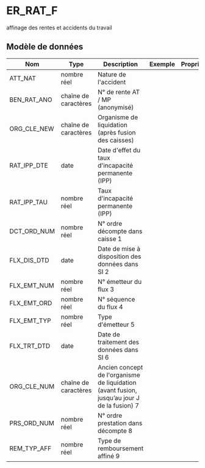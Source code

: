 # ER_RAT_F

affinage des rentes et accidents du travail


## Modèle de données

|Nom|Type|Description|Exemple|Propriétés|
|-|-|-|-|-|
|ATT_NAT|nombre réel|Nature de l'accident|||
|BEN_RAT_ANO|chaîne de caractères|N° de rente AT / MP (anonymisé)|||
|ORG_CLE_NEW|chaîne de caractères|Organisme de liquidation (après fusion des caisses)|||
|RAT_IPP_DTE|date|Date d'effet du taux d'incapacité permanente (IPP)|||
|RAT_IPP_TAU|nombre réel|Taux d'incapacité permanente (IPP)|||
|DCT_ORD_NUM|nombre réel|N° ordre décompte dans caisse                      1|||
|FLX_DIS_DTD|date|Date de mise à disposition des données dans SI     2|||
|FLX_EMT_NUM|nombre réel|N° émetteur du flux                                                  3|||
|FLX_EMT_ORD|nombre réel|N° séquence du flux                                               4|||
|FLX_EMT_TYP|nombre réel|Type d'émetteur                                                      5|||
|FLX_TRT_DTD|date|Date de traitement des données dans SI                   6|||
|ORG_CLE_NUM|chaîne de caractères|Ancien concept de l'organisme de liquidation (avant fusion, jusqu’au jour J de la fusion)          7|||
|PRS_ORD_NUM|nombre réel|N° ordre prestation dans décompte                 8|||
|REM_TYP_AFF|nombre réel|Type de remboursement affiné                                 9|||
